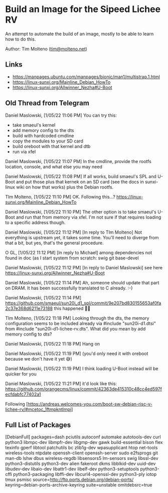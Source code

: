 # Build an Image for the Sipeed Lichee RV

An attempt to automate the build of an image, mostly to be able to learn how to do this.

Author: Tim Molteno (tim@molteno.net)

## Links

* https://manpages.ubuntu.com/manpages/bionic/man1/multistrap.1.html
* https://linux-sunxi.org/Mainline_Debian_HowTo
* https://linux-sunxi.org/Allwinner_Nezha#U-Boot

## Old Thread from Telegram

Daniel Maslowski, [1/05/22 11:06 PM]
You can try this:
- take smaeul's kernel
- add memory config to the dts
- build with hardcoded cmdline
- copy the modules to your SD card
- build oreboot with that kernel and dtb
- run via xfel

Daniel Maslowski, [1/05/22 11:07 PM]
In the cmdline, provide the rootfs location, console, and what else you may need

Daniel Maslowski, [1/05/22 11:08 PM]
If all works, build smaeul's SPL and U-Boot and put those plus that kernek on an SD card (see the docs in sunxi-linux wiki on how that works) plus the Debian rootfs.

TIm Molteno, [1/05/22 11:10 PM]
OK. Following this...? https://linux-sunxi.org/Mainline_Debian_HowTo

Daniel Maslowski, [1/05/22 11:10 PM]
The other option is to take smaeul's U-Boot and run that from memory via xfel. I'm not sure if that requires loading to a specific address though.

Daniel Maslowski, [1/05/22 11:12 PM]
[In reply to TIm Molteno]
Not everything is upstream yet, it takes some time. You'll need to diverge from that a bit, but yes, that's the general procedure.

O GL, [1/05/22 11:12 PM]
[In reply to Michael]
among dependencies not found in doc (as I start system from scratch:  swig git base-devel

Daniel Maslowski, [1/05/22 11:12 PM]
[In reply to Daniel Maslowski]
see here https://linux-sunxi.org/Allwinner_Nezha#U-Boot

Daniel Maslowski, [1/05/22 11:14 PM]
Ah, someone should update that part on DRAM. It has been successfully translated to C already. :-)

Daniel Maslowski, [1/05/22 11:14 PM]
https://github.com/smaeul/sun20i_d1_spl/commit/9e207bd830155653af0fa2c37e368d6211e73188
this happened 🥳🥳

TIm Molteno, [1/05/22 11:18 PM]
Looking through the dts, the memory configuration seems to be included already via #include "sun20i-d1.dtsi" from #include "sun20i-d1-lichee-rv.dts".  What did you mean by add memory config to dts?

Daniel Maslowski, [1/05/22 11:18 PM]
Hang on

Daniel Maslowski, [1/05/22 11:19 PM]
(you'd only need it with oreboot because we don't have it yet 😅)

Daniel Maslowski, [1/05/22 11:19 PM]
I think loading U-Boot instead will be quicker for you

Daniel Maslowski, [1/05/22 11:21 PM]
it'd look like this:
https://github.com/orangecms/linux/commit/42363de415310c48cc4ed597fecfdabfc77402a1





Following [https://andreas.welcomes-you.com/boot-sw-debian-risc-v-lichee-rv/#mcetoc_1ftmpkntlmpi]


## Full List of Packages


[DebianFull]
packages=dash pciutils autoconf automake autotools-dev curl python3 libmpc-dev libmpfr-dev libgmp-dev gawk build-essential bison flex texinfo gperf libtool patchutils bc zlib1g-dev wpasupplicant htop net-tools wireless-tools ntpdate openssh-client openssh-server sudo e2fsprogs git man-db lshw dbus wireless-regdb libsensors5 lm-sensors swig libssl-dev python3-distutils python3-dev alien fakeroot dkms libblkid-dev uuid-dev libudev-dev libaio-dev libattr1-dev libelf-dev python3-setuptools python3-cffi python3-packaging libffi-dev libcurl4-openssl-dev python3-ply iotop tmux psmisc
source=http://ftp.ports.debian.org/debian-ports/
keyring=debian-ports-archive-keyring
suite=unstable
omitdebsrc=true

